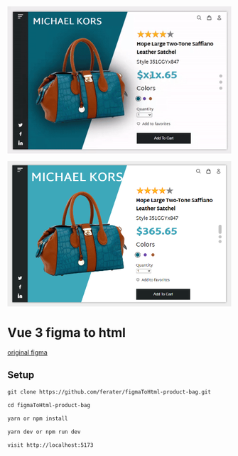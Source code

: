 ![alt text](https://raw.githubusercontent.com/ferater/figmaToHtml-product-bag/main/src/assets/img/ss.gif?raw=true)

![alt text](https://raw.githubusercontent.com/ferater/figmaToHtml-product-bag/main/src/assets/img/secreenshot.png?raw=true)

# Vue 3 figma to html

[original figma](https://www.figma.com/community/file/1082928605854142658)

## Setup
```
git clone https://github.com/ferater/figmaToHtml-product-bag.git
```
```
cd figmaToHtml-product-bag
```
```
yarn or npm install
```
```
yarn dev or npm run dev
```
```
visit http://localhost:5173 
``` 






